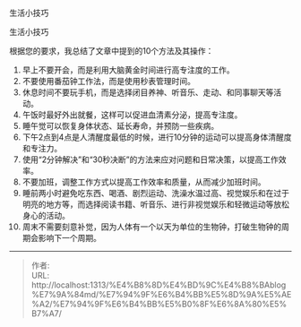 # 

 

生活小技巧

生活小技巧

根据您的要求，我总结了文章中提到的10个方法及其操作：

1. 早上不要开会，而是利用大脑黄金时间进行高专注度的工作。
2. 不要使用番茄钟工作法，而是使用秒表管理时间。
3. 休息时间不要玩手机，而是选择闭目养神、听音乐、走动、和同事聊天等活动。
4. 午饭时最好外出就餐，这样可以促进血清素分泌，提高专注度。
5. 睡午觉可以恢复身体状态、延长寿命，并预防一些疾病。
6. 下午2点到4点是人清醒度最低的时候，进行10分钟的运动可以提高身体清醒度和专注力。
7. 使用“2分钟解决”和“30秒决断”的方法来应对问题和日常决策，以提高工作效率。
8. 不要加班，调整工作方式以提高工作效率和质量，从而减少加班时间。
9. 睡前两小时避免吃东西、喝酒、剧烈运动、洗澡水温过高、视觉娱乐和在过于明亮的地方等，而选择阅读书籍、听音乐、进行非视觉娱乐和轻微运动等放松身心的活动。
10. 周末不需要刻意补觉，因为人体有一个以天为单位的生物钟，打破生物钟的周期会影响下一个周期。

---

> 作者:   
> URL: http://localhost:1313/%E4%B8%8D%E4%BD%9C%E4%B8%BAblog%E7%9A%84md/%E7%94%9F%E6%B4%BB%E5%8D%9A%E5%AE%A2/%E7%94%9F%E6%B4%BB%E5%B0%8F%E6%8A%80%E5%B7%A7/  

